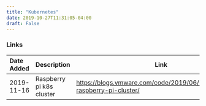 ```yaml
---
title: "Kubernetes"
date: 2019-10-27T11:31:05-04:00
draft: False
---
```


### Links

|Date Added|Description|Link|
|:---|:---|---|
|2019-11-16| Raspberry pi k8s cluster | https://blogs.vmware.com/code/2019/06/14/kubernetes-raspberry-pi-cluster/ |